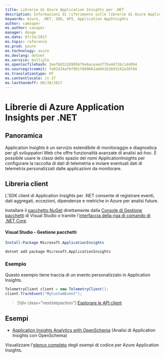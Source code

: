 ```yaml
---
title: Librerie di Azure Application Insights per .NET
description: Informazioni di riferimento sulle librerie di Azure Application Insights per .NET
keywords: Azure, .NET, SDK, API, Application AppInsights
author: camsoper
ms.author: casoper
manager: douge
ms.date: 07/24/2017
ms.topic: reference
ms.prod: azure
ms.technology: azure
ms.devlang: dotnet
ms.service: multiple
ms.openlocfilehash: 2eef8d322d905679e8aceaed77ba44726c14dd94
ms.sourcegitcommit: fa02d34afbf981f809661ab842b3b93242a38f68
ms.translationtype: HT
ms.contentlocale: it-IT
ms.lasthandoff: 08/30/2017
---
```

# <a name="azure-application-insights-libraries-for-net"></a>Librerie di Azure Application Insights per .NET

## <a name="overview"></a>Panoramica

Application Insights è un servizio estendibile di monitoraggio e diagnostica per gli sviluppatori Web che offre funzionalità avanzate di analisi ad-hoc. È possibile usare le classi dello spazio dei nomi ApplicationInsights per configurare la raccolta di dati di telemetria e inviare eventuali dati di telemetria personalizzati dalle applicazioni da monitorare.

## <a name="client-library"></a>Libreria client

L'SDK client di Application Insights per .NET consente di registrare eventi, dati aggregati, eccezioni, dipendenze e metriche in Azure per analisi future.

Installare il [pacchetto NuGet](https://www.nuget.org/packages/Microsoft.ApplicationInsights ) direttamente dalla [Console di Gestione pacchetti][PackageManager] di Visual Studio o tramite l'[interfaccia della riga di comando di .NET Core][DotNetCLI].

#### <a name="visual-studio-package-manager"></a>Visual Studio - Gestione pacchetti

```powershell
Install-Package Microsoft.ApplicationInsights 
```

```bash
dotnet add package Microsoft.ApplicationInsights 
```

### <a name="example"></a>Esempio

Questo esempio tiene traccia di un evento personalizzato in Application Insights.

```csharp
TelemetryClient client = new TelemetryClient();
client.TrackEvent("MyCustomEvent");
```

> [!div class="nextstepaction"]
> [Esplorare le API client](/dotnet/api/overview/azure/insights/client)



## <a name="samples"></a>Esempi

- [Application Insights Analytics with OpenSchema](https://azure.microsoft.com/resources/samples/guidance-appinsights-openschema/) (Analisi di Application Insights con OpenSchema)

Visualizzare l'[elenco completo](https://azure.microsoft.com/resources/samples/?service=application-insights&platform=dotnet) degli esempi di codice per Azure Application Insights.

[PackageManager]: https://docs.microsoft.com/nuget/tools/package-manager-console
[DotNetCLI]: https://docs.microsoft.com/dotnet/core/tools/dotnet-add-package
